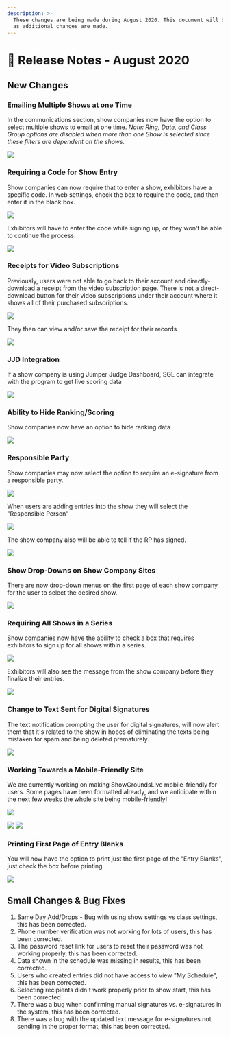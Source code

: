 ```yaml
---
description: >-
  These changes are being made during August 2020. This document will be updated
  as additional changes are made.
---
```


# 📓 Release Notes - August 2020

## New Changes

### Emailing Multiple Shows at one Time

In the communications section, show companies now have the option to select multiple shows to email at one time. _Note: Ring, Date, and Class Group options are disabled when more than one Show is selected since these filters are dependent on the shows._

![](http://docs.showgroundsonline.com/wp-content/uploads/2020/08/img\_5f43bc90a04f6.png)

### Requiring a Code for Show Entry

Show companies can now require that to enter a show, exhibitors have a specific code. In web settings, check the box to require the code, and then enter it in the blank box.

![](http://docs.showgroundsonline.com/wp-content/uploads/2020/08/img\_5f3d679770f86.png)

Exhibitors will have to enter the code while signing up, or they won't be able to continue the process.

![](http://docs.showgroundsonline.com/wp-content/uploads/2020/08/img\_5f3d67d555087.png)

### Receipts for Video Subscriptions

Previously, users were not able to go back to their account and directly-download a receipt from the video subscription page. There is not a direct-download button for their video subscriptions under their account where it shows all of their purchased subscriptions.

![](http://docs.showgroundsonline.com/wp-content/uploads/2020/08/img\_5f3bd9999b1fe.png)

They then can view and/or save the receipt for their records

![](http://docs.showgroundsonline.com/wp-content/uploads/2020/08/img\_5f3bd9ec7e4c7.png)

### JJD Integration

If a show company is using Jumper Judge Dashboard, SGL can integrate with the program to get live scoring data

![](http://docs.showgroundsonline.com/wp-content/uploads/2020/08/img\_5f32adbe41999.png)

### Ability to Hide Ranking/Scoring

Show companies now have an option to hide ranking data

![](http://docs.showgroundsonline.com/wp-content/uploads/2020/08/img\_5f32acbfa9786.png)

### Responsible Party

Show companies may now select the option to require an e-signature from a responsible party.

![](http://docs.showgroundsonline.com/wp-content/uploads/2020/08/img\_5f2d83e8ce23a.png)

When users are adding entries into the show they will select the "Responsible Person"

![](http://docs.showgroundsonline.com/wp-content/uploads/2020/08/img\_5f2d84ebe0ccc.png)

The show company also will be able to tell if the RP has signed.

![](http://docs.showgroundsonline.com/wp-content/uploads/2020/08/img\_5f2d8423b5c85.png)

### Show Drop-Downs on Show Company Sites

There are now drop-down menus on the first page of each show company for the user to select the desired show.

![](http://docs.showgroundsonline.com/wp-content/uploads/2020/08/img\_5f29664396a6b.png)

### Requiring All Shows in a Series

Show companies now have the ability to check a box that requires exhibitors to sign up for all shows within a series.

![](http://docs.showgroundsonline.com/wp-content/uploads/2020/07/img\_5f245a4e1aa0f.png)

Exhibitors will also see the message from the show company before they finalize their entries.

![](http://docs.showgroundsonline.com/wp-content/uploads/2020/07/img\_5f245a7ca39bd.png)

### Change to Text Sent for Digital Signatures

The text notification prompting the user for digital signatures, will now alert them that it's related to the show in hopes of eliminating the texts being mistaken for spam and being deleted prematurely.

![](http://docs.showgroundsonline.com/wp-content/uploads/2020/07/img\_5f23209ca2b89.png)

### Working Towards a Mobile-Friendly Site

We are currently working on making ShowGroundsLive mobile-friendly for users. Some pages have been formatted already, and we anticipate within the next few weeks the whole site being mobile-friendly!

![](http://docs.showgroundsonline.com/wp-content/uploads/2020/07/img\_5f23195893f68.png)

![](http://docs.showgroundsonline.com/wp-content/uploads/2020/07/img\_5f23198793bea.png) ![](http://docs.showgroundsonline.com/wp-content/uploads/2020/07/img\_5f2319c18e00a.png)

### Printing First Page of Entry Blanks

You will now have the option to print just the first page of the "Entry Blanks", just check the box before printing.

![](http://docs.showgroundsonline.com/wp-content/uploads/2020/07/img\_5f22e8c9a6b59.png)

## Small Changes & Bug Fixes

1. Same Day Add/Drops - Bug with using show settings vs class settings, this has been corrected.
2. Phone number verification was not working for lots of users, this has been corrected.
3. The password reset link for users to reset their password was not working properly, this has been corrected.
4. Data shown in the schedule was missing in results, this has been corrected.
5. Users who created entries did not have access to view "My Schedule", this has been corrected.
6. Selecting recipients didn't work properly prior to show start, this has been corrected.
7. There was a bug when confirming manual signatures vs. e-signatures in the system, this has been corrected.
8. There was a bug with the updated text message for e-signatures not sending in the proper format, this has been corrected.
